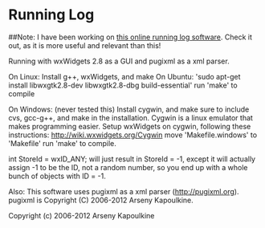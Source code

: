 Running Log
====

##Note:
I have been working on [this online running log software](https://github.com/Jeak/ggLog).  Check it out, as it is more useful and relevant than this!

Running with wxWidgets 2.8 as a GUI
and pugixml as a xml parser.

On Linux:
  Install g++, wxWidgets, and make
    On Ubuntu: 'sudo apt-get install libwxgtk2.8-dev libwxgtk2.8-dbg build-essential'
  run 'make' to compile

On Windows: (never tested this)
  Install cygwin, and make sure to include cvs, gcc-g++, and make in the installation.  Cygwin is a linux emulator that makes programming easier.
  Setup wxWidgets on cygwin, following these instructions: http://wiki.wxwidgets.org/Cygwin
  move 'Makefile.windows' to 'Makefile'
  run 'make' to compile.

  int StoreId = wxID\_ANY; will just result in StoreId = -1, except it will actually assign -1 to be the ID, not a random number, so you end up with a whole bunch of objects with ID = -1.

Also:
  This software uses pugixml as a xml parser (http://pugixml.org).
  pugixml is Copyright (C) 2006-2012 Arseny Kapoulkine. 

  Copyright (c) 2006-2012 Arseny Kapoulkine
 
